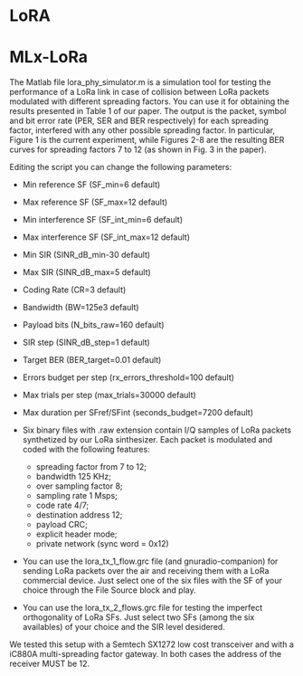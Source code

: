 ﻿# LoRA
# MLx-LoRa
The Matlab file lora_phy_simulator.m is a simulation tool for testing the performance of a LoRa link in case of collision between LoRa packets modulated
  with different spreading factors. You can use it for obtaining the results presented in Table 1 of our paper.
  The output is the packet, symbol and bit error rate (PER, SER and BER respectively) for each spreading factor,
  interfered with any other possible spreading factor. In particular, Figure 1 is the current experiment, while Figures 2-8
  are the resulting BER curves for spreading factors 7 to 12 (as shown in Fig. 3 in the paper).

  Editing the script you can change the following parameters:
  - Min reference SF		 (SF_min=6 default)
  - Max reference SF		 (SF_max=12 default)
  - Min interference SF		 (SF_int_min=6 default)
  - Max interference SF		 (SF_int_max=12 default)
  - Min SIR	 		 (SINR_dB_min-30 default)
  - Max SIR 			 (SINR_dB_max=5 default)
  - Coding Rate 		 (CR=3 default)
  - Bandwidth 			 (BW=125e3 default)
  - Payload bits		 (N_bits_raw=160 default)
  - SIR step 			 (SINR_dB_step=1 default)
  - Target BER 			 (BER_target=0.01 default)
  - Errors budget per step 	 (rx_errors_threshold=100 default) 
  - Max trials per step		 (max_trials=30000 default)
  - Max duration per SFref/SFint (seconds_budget=7200 default)
        

- Six binary files with .raw extension contain I/Q samples of LoRa packets synthetized by our LoRa sinthesizer.
  Each packet is modulated and coded with the following features:
   - spreading factor from 7 to 12;
   - bandwidth 125 KHz;
   - over sampling factor 8;
   - sampling rate 1 Msps;
   - code rate 4/7;
   - destination address 12;
   - payload CRC;
   - explicit header mode;
   - private network (sync word = 0x12)

- You can use the lora_tx_1_flow.grc file (and gnuradio-companion) for sending LoRa packets over the air and receiving them with a LoRa commercial device.
  Just select one of the six files with the SF of your choice through the File Source block and play.

- You can use the lora_tx_2_flows.grc file for testing the imperfect orthogonality of LoRa SFs. Just select two SFs (among the six availables) of your choice and
  the SIR level desidered.


We tested this setup with a Semtech SX1272 low cost transceiver and with a iC880A multi-spreading factor gateway. In both cases the address of the receiver MUST
be 12.
